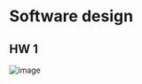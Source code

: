 # Software design
## HW 1
![image](https://github.com/VictorFBI/software-design/assets/124510561/17e1b9df-a58f-49ed-96f7-ea383d3ea63d)

